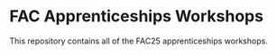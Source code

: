 # FAC Apprenticeships Workshops

This repository contains all of the FAC25 apprenticeships workshops.
